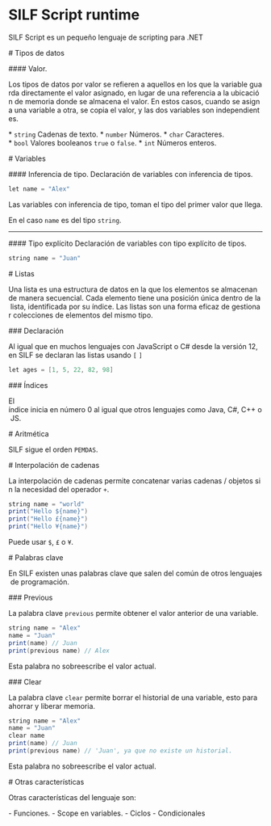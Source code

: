 # SILF Script runtime

SILF Script es un pequeño lenguaje de scripting para .NET



# Tipos de datos

#### Valor.

Los tipos de datos por valor se refieren a aquellos en los que la variable guarda directamente el valor asignado, en lugar de una referencia a la ubicación de memoria donde se almacena el valor. En estos casos, cuando se asigna una variable a otra, se copia el valor, y las dos variables son independientes.

* ```string``` Cadenas de texto.
* ```number``` Números.
* ```char``` Caracteres.
* ```bool``` Valores booleanos ```true``` o ```false```.
* ```int``` Números enteros.




# Variables

#### Inferencia de tipo.
Declaración de variables con inferencia de tipos.
```java
let name = "Alex"
```

Las variables con inferencia de tipo, toman el tipo del primer valor que llega.

En el caso ```name``` es del tipo ```string```.


---
#### Tipo explícito
Declaración de variables con tipo explícito de tipos.
```java
string name = "Juan"
```

# Listas


Una lista es una estructura de datos en la que los elementos se almacenan de manera secuencial. Cada elemento tiene una posición única dentro de la lista, identificada por su índice. Las listas son una forma eficaz de gestionar colecciones de elementos del mismo tipo.

### Declaración

Al igual que en muchos lenguajes con JavaScript o C# desde la versión 12, en SILF se declaran las listas usando ```[``` ```]```

```java
let ages = [1, 5, 22, 82, 98]
```

### Índices

El índice inicia en número 0 al igual que otros lenguajes como Java, C#, C++ o JS.


# Aritmética

SILF sigue el orden ```PEMDAS```.


# Interpolación de cadenas

La interpolación de cadenas permite concatenar varias cadenas / objetos sin la necesidad del operador ```+```.

```java
string name = "world"
print("Hello ${name}")
print("Hello £{name}")
print("Hello ¥{name}")
```

Puede usar ```$```, ```£``` o ```¥```.

# Palabras clave

En SILF existen unas palabras clave que salen del común de otros lenguajes de programación.


### Previous

La palabra clave ```previous``` permite obtener el valor anterior de una variable.

```java
string name = "Alex"
name = "Juan"
print(name) // Juan
print(previous name) // Alex
```

Esta palabra no sobreescribe el valor actual.


### Clear

La palabra clave ```clear``` permite borrar el historial de una variable, esto para ahorrar y liberar memoria.

```java
string name = "Alex"
name = "Juan"
clear name
print(name) // Juan
print(previous name) // 'Juan', ya que no existe un historial.
```

Esta palabra no sobreescribe el valor actual.


# Otras características

Otras características del lenguaje son:

- Funciones.
- Scope en variables.
- Ciclos
- Condicionales
